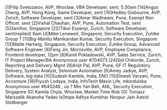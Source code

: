 [1]Filip Svetozarov, AVP, Wroclaw, VBA Developer, sent, 5:30am
[14]Angus Cheng, AVP, Hong Kong, Game Developer, sent
[10]Hedley Gisbourne, AVP, Zurich, Software Developer, sent
[3]Amar Wadhwani, Pune, Exempt Non Officer, sent
[2]Vishal Chauhan, AVP, Pune, Automation Test, sent
[5]Xamfoo, Singapore
[22]Tibor Eszenyi, Zurich, Software Developer, sent(replied) 6am
[4]Mike Leneweit, Singapore, Security Execution, Zuhlke Group ?
[11]Big-Manitu Manikandan Kumar, Security Execution, Singapore
[13]Malte Hartwig, Singapore, Security Execution, Zuhlke Group, Advanced Software Engineer
[6]Fang Jin, Morrisville, AVP, Employee Compliance, Frontend developer, 12pm
[8]Kamil Pokladowski, AVP, Sales Service, Zurich, IT Project Manager/BA
Anonymous user #704073
[24]Sid Chikorde, Zurich, Reporting and Delivery Mgmt
[9]Arijit Pal, AVP, Pune, GF IT Regulotory Delivery, System Analyst, Selenium Automation
[6]Amey Jadiye, AVP, Software, big data
[10]Sudesh Kamble, India, ENO
[15]Dinesh Varyani, Pune, Accenture
[18]Piyush Lodaya, India, InfoTech
Mavin Life,
mkordulska
Anonymous user #640246 , us ?
Min Yan Beh, ANL, Security Execution, Singapore (G)
Kamila Chyla, Wroclaw, Market Time Risk (G)
Tomasz Marszalik
Akansha Yadav
Is0tope
Aditya Kumbhar
Noopur Jain
Astrid Stollberger
